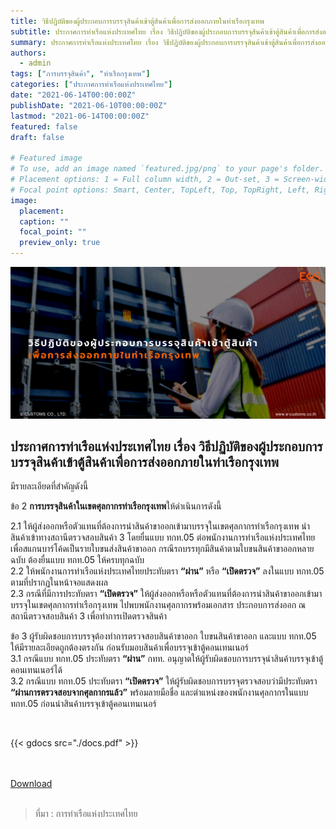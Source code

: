 ```yaml
---
title: วิธีปฏิบัติของผู้ประกอบการบรรจุสินค้าเข้าตู้สินค้าเพื่อการส่งออกภายในท่าเรือกรุงเทพ
subtitle: ประกาศการท่าเรือแห่งประเทศไทย เรื่อง วิธีปฏิบัติของผู้ประกอบการบรรจุสินค้าเข้าตู้สินค้าเพื่อการส่งออกภายในท่าเรือกรุงเทพ
summary: ประกาศการท่าเรือแห่งประเทศไทย เรื่อง วิธีปฏิบัติของผู้ประกอบการบรรจุสินค้าเข้าตู้สินค้าเพื่อการส่งออกภายในท่าเรือกรุงเทพ
authors:
  - admin
tags: ["การบรรจุสินค้า", "ท่าเรือกรุงเทพ"]
categories: ["ประกาศการท่าเรือแห่งประเทศไทย"]
date: "2021-06-14T00:00:00Z"
publishDate: "2021-06-10T00:00:00Z"
lastmod: "2021-06-14T00:00:00Z"
featured: false
draft: false

# Featured image
# To use, add an image named `featured.jpg/png` to your page's folder.
# Placement options: 1 = Full column width, 2 = Out-set, 3 = Screen-width
# Focal point options: Smart, Center, TopLeft, Top, TopRight, Left, Right, BottomLeft, Bottom, BottomRight
image:
  placement:
  caption: ""
  focal_point: ""
  preview_only: true
---
```


![](featured.png)

## ประกาศการท่าเรือแห่งประเทศไทย เรื่อง วิธีปฏิบัติของผู้ประกอบการบรรจุสินค้าเข้าตู้สินค้าเพื่อการส่งออกภายในท่าเรือกรุงเทพ

มีรายละเอียดที่สำคัญดังนี้

ข้อ 2 **การบรรจุสินค้าในเขตศุลกากรท่าเรือกรุงเทพ**ให้ดำเนินการดังนี้

2.1 ให้ผู้ส่งออกหรือตัวแทนที่ต้องการนำสินค้าขาออกเข้ามาบรรจุในเขตศุลกากรท่าเรือกรุงเทพ นำสินค้าเข้าทางสถานีตรวจสอบสินค้า 3 โดยยื่นแบบ ทกท.05 ต่อพนักงานการท่าเรือแห่งประเทศไทย เพื่อสแกนบาร์โค้ดเป็นรายใบขนส่งสินค้าขาออก กรณีรถบรรทุกมีสินค้าตามใบขนสินค้าขาออกหลายฉบับ ต้องยื่นแบบ ทกท.05 ให้ครบทุกฉบับ  
2.2 ให้พนักงานการท่าเรือแห่งประเทศไทยประทับตรา **“ผ่าน”** หรือ **“เปิดตรวจ”** ลงในแบบ ทกท.05 ตามที่ปรากฏในหน้าจอแสดงผล  
2.3 กรณีที่มีการประทับตรา **“เปิดตรวจ”** ให้ผู้ส่งออกหรือหรือตัวแทนที่ต้องการนำสินค้าขาออกเข้ามาบรรจุในเขตศุลกากรท่าเรือกรุงเทพ ไปพบพนักงานศุลกากรพร้อมเอกสาร ประกอบการส่งออก ณ สถานีตรวจสอบสินค้า 3 เพื่อทำการเปิดตรวจสินค้า

ข้อ 3 ผู้รับผิดชอบการบรรจุต้องทำการตรวจสอบสินค้าขาออก ใบขนสินค้าขาออก และแบบ ทกท.05 ให้มีรายละเอียดถูกต้องตรงกัน ก่อนรับมอบสินค้าเพื่อบรรจุเข้าตู้คอนเทนเนอร์  
3.1 กรณีแบบ ทกท.05 ประทับตรา **“ผ่าน”** กทท. อนุญาตให้ผู้รับผิดชอบการบรรจุนำสินค้าบรรจุเข้าตู้คอนเทนเนอร์ได้  
3.2 กรณีแบบ ทกท.05 ประทับตรา **“เปิดตรวจ”** ให้ผู้รับผิดชอบการบรรจุตรวจสอบว่ามีประทับตรา **“ผ่านการตรวจสอบจากศุลกากรแล้ว”** พร้อมลายมือชื่อ และตำแหน่งของพนักงานศุลกากรในแบบ ทกท.05 ก่อนนำสินค้าบรรจุเข้าตู้คอนเทนเนอร์  



<br>

{{< gdocs src="./docs.pdf" >}}

<br>

<br>
<div class="article-tags">
<a class="badge badge-danger" href="./docs.pdf" target="_blank" id="download_files_new">Download</a> 
</div>
<br>

> ที่มา : การท่าเรือแห่งประเทศไทย

